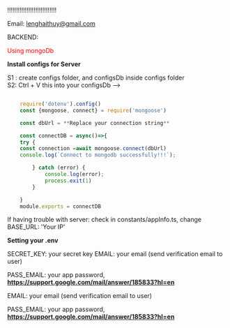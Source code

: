 !!!!!!!!!!!!!!!!!!!!!!!!!!!!

Email: lenghaithuy@gmail.com

BACKEND:

<span style="color: red;">Using mongoDb</span>

**Install configs for Server**

S1 : create configs folder, and configsDb inside configs folder
<br>
S2: Ctrl + V this into your configsDb -->

```javascript

    require('dotenv').config()
    const {mongoose, connect} = require('mongoose')

    const dbUrl = **Replace your connection string**

    const connectDB = async()=>{
    try {
    const connection =await mongoose.connect(dbUrl)
    console.log(`Connect to mongodb successfully!!!`);

        } catch (error) {
            console.log(error);
            process.exit(1)
        }

    }
    module.exports = connectDB

```

If having trouble with server: check in constants/appInfo.ts, change BASE_URL: 'Your IP' 

**Setting your .env**

SECRET_KEY: your secret key
EMAIL: your email (send verification email to user)

PASS_EMAIL: your app password, **https://support.google.com/mail/answer/185833?hl=en**



EMAIL: your email (send verification email to user)

PASS_EMAIL: your app password, **https://support.google.com/mail/answer/185833?hl=en**
